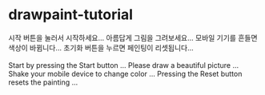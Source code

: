 # drawpaint-tutorial
<!DOCTYPE HTML>
<html>
<head>
  <title>tutorial page</title>
</head>

<body>
시작 버튼을 눌러서 시작하세요...
아름답게 그림을 그려보세요...
모바일 기기를 흔들면 색상이 바뀜니다...
초기화 버튼을 누르면 페인팅이 리셋됩니다...
<br>
<br>
Start by pressing the Start button ...
Please draw a beautiful picture ...
Shake your mobile device to change color ...
Pressing the Reset button resets the painting ...
</body>

</html>
